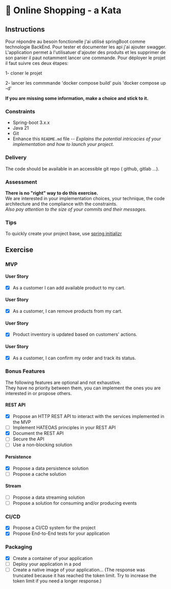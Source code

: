 # 🛒 Online Shopping - a Kata

## Instructions
Pour répondre au besoin fonctionelle j'ai utilisé springBoot comme technologie BackEnd. Pour tester et documenter les api j'ai ajouter swagger.
L'application permet à l'utilisatuer d'ajouter des produits et les supprimer de son panier il paut notamment lancer une commande.
Pour déployer le projet il faut suivre ces deux étapes:

1- cloner le projet

2- lancer les commmande 'docker compose build' puis 'docker compose up -d'

**If you are missing some information, make a choice and stick to it.**

### Constraints
- Spring-boot 3.x.x
- Java 21
- Git
- Enhance this `README.md` file -- _Explains the potential intricacies of your implementation and how to launch your project_.

### Delivery
The code should be available in an accessible git repo ( github, gitlab ...).

### Assessment
**There is no "right" way to do this exercise.**\
We are interested in your implementation choices, your technique, the code architecture and the compliance with the constraints.\
_Also pay attention to the size of your commits and their messages._

### Tips
To quickly create your project base, use [spring initializr](https://start.spring.io/)

## Exercise
### MVP
#### User Story
- [X] As a customer I can add available product to my cart.

#### User Story
- [X] As a customer, I can remove products from my cart.

#### User Story
- [X] Product inventory is updated based on customers' actions.

#### User Story
- [X] As a customer, I can confirm my order and track its status.


### Bonus Features
The following features are optional and not exhaustive.\
They have no priority between them, you can implement the ones you are interested in or propose others.

#### REST API
- [X] Propose an HTTP REST API to interact with the services implemented in the MVP
- [ ] Implement HATEOAS principles in your REST API
- [X] Document the REST API
- [ ] Secure the API
- [ ] Use a non-blocking solution

#### Persistence
- [X] Propose a data persistence solution
- [ ] Propose a cache solution

#### Stream
- [ ] Propose a data streaming solution
- [ ] Propose a solution for consuming and/or producing events

### CI/CD
- [X] Propose a CI/CD system for the project
- [X] Propose End-to-End tests for your application

### Packaging
- [X] Create a container of your application
- [ ] Deploy your application in a pod
- [ ] Create a native image of your application... (The response was truncated because it has reached the token limit. Try to increase the token limit if you need a longer response.)
